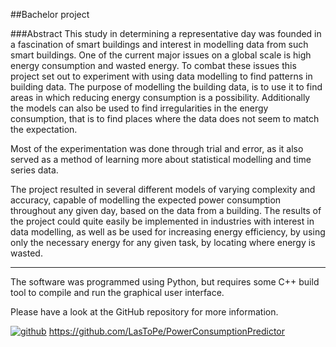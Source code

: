 ##Bachelor project

###Abstract
This study in determining a representative day was founded in a fascination of smart
buildings and interest in modelling data from such smart buildings. One of the current
major issues on a global scale is high energy consumption and wasted energy. To 
combat these issues this project set out to experiment with using data modelling to find 
patterns in building data. The purpose of modelling the building data, is to use it to find
areas in which reducing energy consumption is a possibility. Additionally the models can
also be used to find irregularities in the energy consumption, that is to find places
where the data does not seem to match the expectation.

Most of the experimentation was done through trial and error, as it also served as a
method of learning more about statistical modelling and time series data.

The project resulted in several different models of varying complexity and accuracy,
capable of modelling the expected power consumption throughout any given day,
based on the data from a building. The results of the project could quite easily be
implemented in industries with interest in data modelling, as well as be used for
increasing energy efficiency, by using only the necessary energy for any given task, by
locating where energy is wasted.

---
The software was programmed using Python, but requires some C++ build tool to compile and run the graphical user interface.

Please have a look at the GitHub repository for more information.

[![github](/images/GitHub-Mark-32px.png)](https://github.com/LasToPe/PowerConsumptionPredictor) <https://github.com/LasToPe/PowerConsumptionPredictor>
